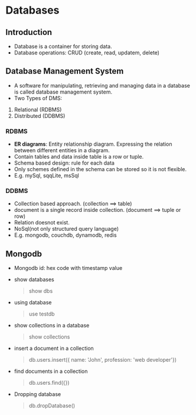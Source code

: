 # Databases

## Introduction

- Database is a container for storing data.
- Database operations: CRUD (create, read, updatem, delete)

## Database Management System

- A software for manipulating, retrieving and managing data in a database is called database management system.
- Two Types of DMS:

1. Relational (RDBMS)
2. Distributed (DDBMS)

### RDBMS

- **ER diagrams**: Entity relationship diagram. Expressing the relation between different entities in a diagram.
- Contain tables and data inside table is a row or tuple.
- Schema based design: rule for each data
- Only schemes defined in the schema can be stored so it is not flexible.
- E.g. mySql, sqqLite, msSql

### DDBMS

- Collection based approach. (collection ==> table)
- document is a single record inside collection. (document ==> tuple or row)
- Relation doesnot exist.
- NoSql(not only structured query language)
- E.g. mongodb, couchdb, dynamodb, redis

## Mongodb

- Mongodb id: hex code with timestamp value

* show databases
  > show dbs
* using database
  > use testdb
* show collections in a database
  > show collections
* insert a document in a collection
  > db.users.insert({ name: 'John', profession: 'web developer'})
* find documents in a collection
  > db.users.find({})
* Dropping database
  > db.dropDatabase()
